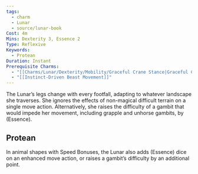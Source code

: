 ```yaml
---
tags:
  - charm
  - Lunar
  - source/lunar-book
Cost: 4m
Mins: Dexterity 3, Essence 2
Type: Reflexive
Keywords:
  - Protean
Duration: Instant
Prerequisite Charms:
  - "[[Charms/Lunar/Dexterity/Mobility/Graceful Crane Stance|Graceful Crane Stance]]"
  - "[[Instinct-Driven Beast Movement]]"
---
```

The Lunar’s legs change with every footfall, adapting to whatever landscape she traverses. She ignores the effects of non-magical difficult terrain on a single move action. Alternatively, she raises the difficulty of a gambit that would impede her movement, including grapple and unhorse gambits, by (Essence). 
## Protean 

In animal shapes with Speed Bonuses, the Lunar also adds (Essence) dice on an enhanced move action, or raises a gambit’s difficulty by an additional point.